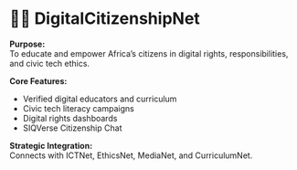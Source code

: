 # 🧑‍💻 DigitalCitizenshipNet

**Purpose:**  
To educate and empower Africa’s citizens in digital rights, responsibilities, and civic tech ethics.

**Core Features:**
- Verified digital educators and curriculum
- Civic tech literacy campaigns
- Digital rights dashboards
- SIQVerse Citizenship Chat

**Strategic Integration:**  
Connects with ICTNet, EthicsNet, MediaNet, and CurriculumNet.
